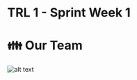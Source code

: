 # TRL 1 - Sprint Week 1

# :family: Our Team
![alt text]([https://github.com/berkayersoyy/MarbleRecognition/blob/main/TRL-1/Team.jpeg](https://github.com/berkayersoyy/MarbleRecognition/blob/main/TRL-1/Team-Diagram.jpeg))
